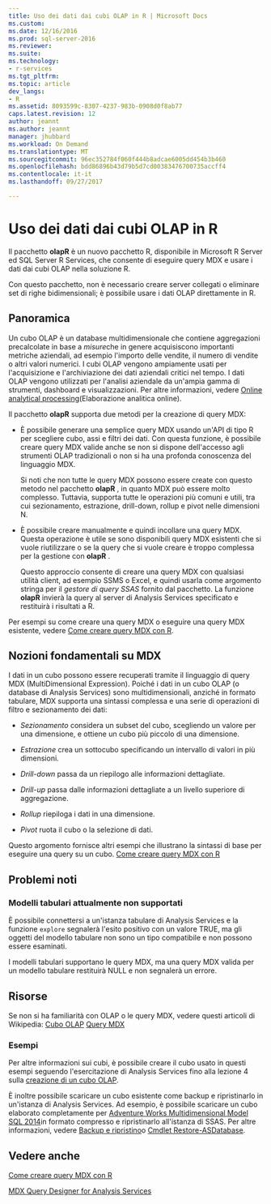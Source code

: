 ```yaml
---
title: Uso dei dati dai cubi OLAP in R | Microsoft Docs
ms.custom: 
ms.date: 12/16/2016
ms.prod: sql-server-2016
ms.reviewer: 
ms.suite: 
ms.technology:
- r-services
ms.tgt_pltfrm: 
ms.topic: article
dev_langs:
- R
ms.assetid: 8093599c-8307-4237-983b-0908d0f8ab77
caps.latest.revision: 12
author: jeannt
ms.author: jeannt
manager: jhubbard
ms.workload: On Demand
ms.translationtype: MT
ms.sourcegitcommit: 96ec352784f060f444b8adcae6005dd454b3b460
ms.openlocfilehash: bdd86896b43d79b5d7cd00383476700735accff4
ms.contentlocale: it-it
ms.lasthandoff: 09/27/2017

---
```

# <a name="using-data-from-olap-cubes-in-r"></a>Uso dei dati dai cubi OLAP in R

Il pacchetto **olapR** è un nuovo pacchetto R, disponibile in Microsoft R Server ed SQL Server R Services, che consente di eseguire query MDX e usare i dati dai cubi OLAP nella soluzione R.

Con questo pacchetto, non è necessario creare server collegati o eliminare set di righe bidimensionali; è possibile usare i dati OLAP direttamente in R.

## <a name="overview"></a>Panoramica

Un cubo OLAP è un database multidimensionale che contiene aggregazioni precalcolate in base a *misure*che in genere acquisiscono importanti metriche aziendali, ad esempio l'importo delle vendite, il numero di vendite o altri valori numerici. I cubi OLAP vengono ampiamente usati per l'acquisizione e l'archiviazione dei dati aziendali critici nel tempo. I dati OLAP vengono utilizzati per l'analisi aziendale da un'ampia gamma di strumenti, dashboard e visualizzazioni. Per altre informazioni, vedere [Online analytical processing](https://en.wikipedia.org/wiki/Online_analytical_processing)(Elaborazione analitica online).

Il pacchetto **olapR** supporta due metodi per la creazione di query MDX: 

- È possibile generare una semplice query MDX usando un'API di tipo R per scegliere cubo, assi e filtri dei dati. Con questa funzione, è possibile creare query MDX valide anche se non si dispone dell'accesso agli strumenti OLAP tradizionali o non si ha una profonda conoscenza del linguaggio MDX.

  Si noti che non tutte le query MDX possono essere create con questo metodo nel pacchetto **olapR** , in quanto MDX può essere molto complesso. Tuttavia, supporta tutte le operazioni più comuni e utili, tra cui sezionamento, estrazione, drill-down, rollup e pivot nelle dimensioni N.

+ È possibile creare manualmente e quindi incollare una query MDX. Questa operazione è utile se sono disponibili query MDX esistenti che si vuole riutilizzare o se la query che si vuole creare è troppo complessa per la gestione con **olapR** . 

  Questo approccio consente di creare una query MDX con qualsiasi utilità client, ad esempio SSMS o Excel, e quindi usarla come argomento stringa per il *gestore di query SSAS* fornito dal pacchetto. La funzione **olapR** invierà la query al server di Analysis Services specificato e restituirà i risultati a R.

Per esempi su come creare una query MDX o eseguire una query MDX esistente, vedere [Come creare query MDX con R](../../advanced-analytics/r-services/how-to-create-mdx-queries-using-olapr.md).


## <a name="mdx-basics"></a>Nozioni fondamentali su MDX

I dati in un cubo possono essere recuperati tramite il linguaggio di query MDX (MultiDimensional Expression). Poiché i dati in un cubo OLAP (o database di Analysis Services) sono multidimensionali, anziché in formato tabulare, MDX supporta una sintassi complessa e una serie di operazioni di filtro e sezionamento dei dati:

+ *Sezionamento* considera un subset del cubo, scegliendo un valore per una dimensione, e ottiene un cubo più piccolo di una dimensione. 

+ *Estrazione* crea un sottocubo specificando un intervallo di valori in più dimensioni.

+ *Drill-down* passa da un riepilogo alle informazioni dettagliate.

+ *Drill-up* passa dalle informazioni dettagliate a un livello superiore di aggregazione.

+ *Rollup* riepiloga i dati in una dimensione.

+ *Pivot* ruota il cubo o la selezione di dati.

Questo argomento fornisce altri esempi che illustrano la sintassi di base per eseguire una query su un cubo.
[Come creare query MDX con R](../../advanced-analytics/r-services/how-to-create-mdx-queries-using-olapr.md)


## <a name="known-issues"></a>Problemi noti

### <a name="tabular-models-not-supported-currently"></a>Modelli tabulari attualmente non supportati

È possibile connettersi a un'istanza tabulare di Analysis Services e la funzione `explore` segnalerà l'esito positivo con un valore TRUE, ma gli oggetti del modello tabulare non sono un tipo compatibile e non possono essere esaminati. 

I modelli tabulari supportano le query MDX, ma una query MDX valida per un modello tabulare restituirà NULL e non segnalerà un errore.

## <a name="resources"></a>Risorse

Se non si ha familiarità con OLAP o le query MDX, vedere questi articoli di Wikipedia: [Cubo OLAP](https://en.wikipedia.org/wiki/OLAP_cube)
[Query MDX](https://en.wikipedia.org/wiki/MultiDimensional_eXpressions)

### <a name="samples"></a>Esempi

Per altre informazioni sui cubi, è possibile creare il cubo usato in questi esempi seguendo l'esercitazione di Analysis Services fino alla lezione 4 sulla [creazione di un cubo OLAP](../../analysis-services/multidimensional-modeling-adventure-works-tutorial.md).

È inoltre possibile scaricare un cubo esistente come backup e ripristinarlo in un'istanza di Analysis Services. Ad esempio, è possibile scaricare un cubo elaborato completamente per [Adventure Works Multidimensional Model SQL 2014](http://msftdbprodsamples.codeplex.com/downloads/get/882334)in formato compresso e ripristinarlo all'istanza di SSAS. Per altre informazioni, vedere [Backup e ripristino](../../analysis-services/multidimensional-models/backup-and-restore-of-analysis-services-databases.md)o [Cmdlet Restore-ASDatabase](../../analysis-services/powershell/restore-asdatabase-cmdlet.md).

## <a name="see-also"></a>Vedere anche
[Come creare query MDX con R](../../advanced-analytics/r-services/how-to-create-mdx-queries-using-olapr.md)

[MDX Query Designer for Analysis Services](http://msdn.microsoft.com/library/7e288eee-2d37-485e-a6a0-dbba5e041e26)



